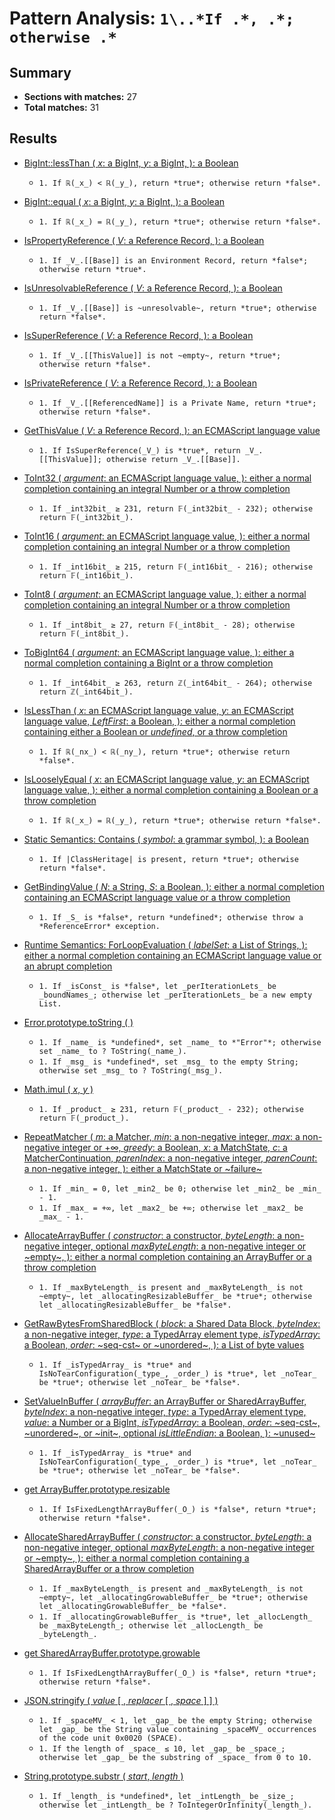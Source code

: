 # Pattern Analysis: `1\..*If .*, .*; otherwise .*`

## Summary
- **Sections with matches:** 27
- **Total matches:** 31

## Results

- [BigInt::lessThan (
              _x_: a BigInt,
              _y_: a BigInt,
            ): a Boolean](https://tc39.es/ecma262/#sec-numeric-types-bigint-lessThan)
  - `1. If ℝ(_x_) < ℝ(_y_), return *true*; otherwise return *false*.`

- [BigInt::equal (
              _x_: a BigInt,
              _y_: a BigInt,
            ): a Boolean](https://tc39.es/ecma262/#sec-numeric-types-bigint-equal)
  - `1. If ℝ(_x_) = ℝ(_y_), return *true*; otherwise return *false*.`

- [IsPropertyReference (
            _V_: a Reference Record,
          ): a Boolean](https://tc39.es/ecma262/#sec-ispropertyreference)
  - `1. If _V_.[[Base]] is an Environment Record, return *false*; otherwise return *true*.`

- [IsUnresolvableReference (
            _V_: a Reference Record,
          ): a Boolean](https://tc39.es/ecma262/#sec-isunresolvablereference)
  - `1. If _V_.[[Base]] is ~unresolvable~, return *true*; otherwise return *false*.`

- [IsSuperReference (
            _V_: a Reference Record,
          ): a Boolean](https://tc39.es/ecma262/#sec-issuperreference)
  - `1. If _V_.[[ThisValue]] is not ~empty~, return *true*; otherwise return *false*.`

- [IsPrivateReference (
            _V_: a Reference Record,
          ): a Boolean](https://tc39.es/ecma262/#sec-isprivatereference)
  - `1. If _V_.[[ReferencedName]] is a Private Name, return *true*; otherwise return *false*.`

- [GetThisValue (
            _V_: a Reference Record,
          ): an ECMAScript language value](https://tc39.es/ecma262/#sec-getthisvalue)
  - `1. If IsSuperReference(_V_) is *true*, return _V_.[[ThisValue]]; otherwise return _V_.[[Base]].`

- [ToInt32 (
          _argument_: an ECMAScript language value,
        ): either a normal completion containing an integral Number or a throw completion](https://tc39.es/ecma262/#sec-toint32)
  - `1. If _int32bit_ ≥ 231, return 𝔽(_int32bit_ - 232); otherwise return 𝔽(_int32bit_).`

- [ToInt16 (
          _argument_: an ECMAScript language value,
        ): either a normal completion containing an integral Number or a throw completion](https://tc39.es/ecma262/#sec-toint16)
  - `1. If _int16bit_ ≥ 215, return 𝔽(_int16bit_ - 216); otherwise return 𝔽(_int16bit_).`

- [ToInt8 (
          _argument_: an ECMAScript language value,
        ): either a normal completion containing an integral Number or a throw completion](https://tc39.es/ecma262/#sec-toint8)
  - `1. If _int8bit_ ≥ 27, return 𝔽(_int8bit_ - 28); otherwise return 𝔽(_int8bit_).`

- [ToBigInt64 (
          _argument_: an ECMAScript language value,
        ): either a normal completion containing a BigInt or a throw completion](https://tc39.es/ecma262/#sec-tobigint64)
  - `1. If _int64bit_ ≥ 263, return ℤ(_int64bit_ - 264); otherwise return ℤ(_int64bit_).`

- [IsLessThan (
          _x_: an ECMAScript language value,
          _y_: an ECMAScript language value,
          _LeftFirst_: a Boolean,
        ): either a normal completion containing either a Boolean or *undefined*, or a throw completion](https://tc39.es/ecma262/#sec-islessthan)
  - `1. If ℝ(_nx_) < ℝ(_ny_), return *true*; otherwise return *false*.`

- [IsLooselyEqual (
          _x_: an ECMAScript language value,
          _y_: an ECMAScript language value,
        ): either a normal completion containing a Boolean or a throw completion](https://tc39.es/ecma262/#sec-islooselyequal)
  - `1. If ℝ(_x_) = ℝ(_y_), return *true*; otherwise return *false*.`

- [Static Semantics: Contains (
          _symbol_: a grammar symbol,
        ): a Boolean](https://tc39.es/ecma262/#sec-static-semantics-contains)
  - `1. If |ClassHeritage| is present, return *true*; otherwise return *false*.`

- [GetBindingValue (
              _N_: a String,
              _S_: a Boolean,
            ): either a normal completion containing an ECMAScript language value or a throw completion](https://tc39.es/ecma262/#sec-object-environment-records-getbindingvalue-n-s)
  - `1. If _S_ is *false*, return *undefined*; otherwise throw a *ReferenceError* exception.`

- [Runtime Semantics: ForLoopEvaluation (
            _labelSet_: a List of Strings,
          ): either a normal completion containing an ECMAScript language value or an abrupt completion](https://tc39.es/ecma262/#sec-runtime-semantics-forloopevaluation)
  - `1. If _isConst_ is *false*, let _perIterationLets_ be _boundNames_; otherwise let _perIterationLets_ be a new empty List.`

- [Error.prototype.toString ( )](https://tc39.es/ecma262/#sec-error.prototype.tostring)
  - `1. If _name_ is *undefined*, set _name_ to *"Error"*; otherwise set _name_ to ? ToString(_name_).`
  - `1. If _msg_ is *undefined*, set _msg_ to the empty String; otherwise set _msg_ to ? ToString(_msg_).`

- [Math.imul ( _x_, _y_ )](https://tc39.es/ecma262/#sec-math.imul)
  - `1. If _product_ ≥ 231, return 𝔽(_product_ - 232); otherwise return 𝔽(_product_).`

- [RepeatMatcher (
              _m_: a Matcher,
              _min_: a non-negative integer,
              _max_: a non-negative integer or +∞,
              _greedy_: a Boolean,
              _x_: a MatchState,
              _c_: a MatcherContinuation,
              _parenIndex_: a non-negative integer,
              _parenCount_: a non-negative integer,
            ): either a MatchState or ~failure~](https://tc39.es/ecma262/#sec-runtime-semantics-repeatmatcher-abstract-operation)
  - `1. If _min_ = 0, let _min2_ be 0; otherwise let _min2_ be _min_ - 1.`
  - `1. If _max_ = +∞, let _max2_ be +∞; otherwise let _max2_ be _max_ - 1.`

- [AllocateArrayBuffer (
            _constructor_: a constructor,
            _byteLength_: a non-negative integer,
            optional _maxByteLength_: a non-negative integer or ~empty~,
          ): either a normal completion containing an ArrayBuffer or a throw completion](https://tc39.es/ecma262/#sec-allocatearraybuffer)
  - `1. If _maxByteLength_ is present and _maxByteLength_ is not ~empty~, let _allocatingResizableBuffer_ be *true*; otherwise let _allocatingResizableBuffer_ be *false*.`

- [GetRawBytesFromSharedBlock (
            _block_: a Shared Data Block,
            _byteIndex_: a non-negative integer,
            _type_: a TypedArray element type,
            _isTypedArray_: a Boolean,
            _order_: ~seq-cst~ or ~unordered~,
          ): a List of byte values](https://tc39.es/ecma262/#sec-getrawbytesfromsharedblock)
  - `1. If _isTypedArray_ is *true* and IsNoTearConfiguration(_type_, _order_) is *true*, let _noTear_ be *true*; otherwise let _noTear_ be *false*.`

- [SetValueInBuffer (
            _arrayBuffer_: an ArrayBuffer or SharedArrayBuffer,
            _byteIndex_: a non-negative integer,
            _type_: a TypedArray element type,
            _value_: a Number or a BigInt,
            _isTypedArray_: a Boolean,
            _order_: ~seq-cst~, ~unordered~, or ~init~,
            optional _isLittleEndian_: a Boolean,
          ): ~unused~](https://tc39.es/ecma262/#sec-setvalueinbuffer)
  - `1. If _isTypedArray_ is *true* and IsNoTearConfiguration(_type_, _order_) is *true*, let _noTear_ be *true*; otherwise let _noTear_ be *false*.`

- [get ArrayBuffer.prototype.resizable](https://tc39.es/ecma262/#sec-get-arraybuffer.prototype.resizable)
  - `1. If IsFixedLengthArrayBuffer(_O_) is *false*, return *true*; otherwise return *false*.`

- [AllocateSharedArrayBuffer (
            _constructor_: a constructor,
            _byteLength_: a non-negative integer,
            optional _maxByteLength_: a non-negative integer or ~empty~,
          ): either a normal completion containing a SharedArrayBuffer or a throw completion](https://tc39.es/ecma262/#sec-allocatesharedarraybuffer)
  - `1. If _maxByteLength_ is present and _maxByteLength_ is not ~empty~, let _allocatingGrowableBuffer_ be *true*; otherwise let _allocatingGrowableBuffer_ be *false*.`
  - `1. If _allocatingGrowableBuffer_ is *true*, let _allocLength_ be _maxByteLength_; otherwise let _allocLength_ be _byteLength_.`

- [get SharedArrayBuffer.prototype.growable](https://tc39.es/ecma262/#sec-get-sharedarraybuffer.prototype.growable)
  - `1. If IsFixedLengthArrayBuffer(_O_) is *false*, return *true*; otherwise return *false*.`

- [JSON.stringify ( _value_ [ , _replacer_ [ , _space_ ] ] )](https://tc39.es/ecma262/#sec-json.stringify)
  - `1. If _spaceMV_ < 1, let _gap_ be the empty String; otherwise let _gap_ be the String value containing _spaceMV_ occurrences of the code unit 0x0020 (SPACE).`
  - `1. If the length of _space_ ≤ 10, let _gap_ be _space_; otherwise let _gap_ be the substring of _space_ from 0 to 10.`

- [String.prototype.substr ( _start_, _length_ )](https://tc39.es/ecma262/#sec-string.prototype.substr)
  - `1. If _length_ is *undefined*, let _intLength_ be _size_; otherwise let _intLength_ be ? ToIntegerOrInfinity(_length_).`

